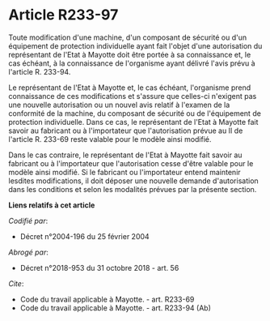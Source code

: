 # Article R233-97

Toute modification d'une machine, d'un composant de sécurité ou d'un équipement de protection individuelle ayant fait l'objet
d'une autorisation du représentant de l'Etat à Mayotte doit être portée à sa connaissance et, le cas échéant, à la
connaissance de l'organisme ayant délivré l'avis prévu à l'article R. 233-94. 

Le représentant de l'Etat à Mayotte et, le cas échéant, l'organisme prend connaissance de ces modifications et s'assure que
celles-ci n'exigent pas une nouvelle autorisation ou un nouvel avis relatif à l'examen de la conformité de la machine, du
composant de sécurité ou de l'équipement de protection individuelle. Dans ce cas, le représentant de l'Etat à Mayotte fait
savoir au fabricant ou à l'importateur que l'autorisation prévue au II de l'article R. 233-69 reste valable pour le modèle
ainsi modifié. 

Dans le cas contraire, le représentant de l'Etat à Mayotte fait savoir au fabricant ou à l'importateur que l'autorisation
cesse d'être valable pour le modèle ainsi modifié. Si le fabricant ou l'importateur entend maintenir lesdites modifications,
il doit déposer une nouvelle demande d'autorisation dans les conditions et selon les modalités prévues par la présente
section.

**Liens relatifs à cet article**

_Codifié par_:

  - Décret n°2004-196 du 25 février 2004

_Abrogé par_:

  - Décret n°2018-953 du 31 octobre 2018 - art. 56

_Cite_:

  - Code du travail applicable à Mayotte. - art. R233-69
  - Code du travail applicable à Mayotte. - art. R233-94 (Ab)
